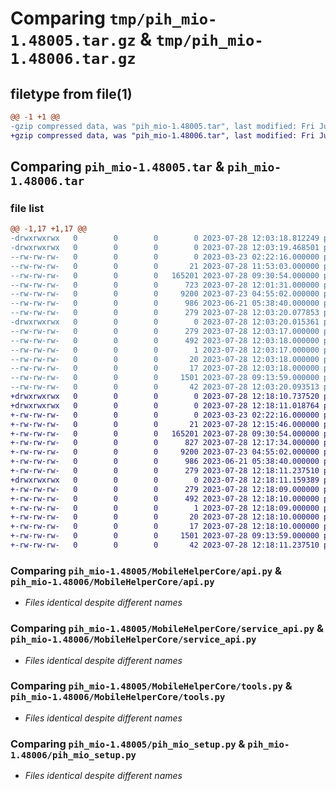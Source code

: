 # Comparing `tmp/pih_mio-1.48005.tar.gz` & `tmp/pih_mio-1.48006.tar.gz`

## filetype from file(1)

```diff
@@ -1 +1 @@
-gzip compressed data, was "pih_mio-1.48005.tar", last modified: Fri Jul 28 12:03:20 2023, max compression
+gzip compressed data, was "pih_mio-1.48006.tar", last modified: Fri Jul 28 12:18:11 2023, max compression
```

## Comparing `pih_mio-1.48005.tar` & `pih_mio-1.48006.tar`

### file list

```diff
@@ -1,17 +1,17 @@
-drwxrwxrwx   0        0        0        0 2023-07-28 12:03:18.812249 pih_mio-1.48005/
-drwxrwxrwx   0        0        0        0 2023-07-28 12:03:19.468501 pih_mio-1.48005/MobileHelperCore/
--rw-rw-rw-   0        0        0        0 2023-03-23 02:22:16.000000 pih_mio-1.48005/MobileHelperCore/__init__.py
--rw-rw-rw-   0        0        0       21 2023-07-28 11:53:03.000000 pih_mio-1.48005/MobileHelperCore/__main__.py
--rw-rw-rw-   0        0        0   165201 2023-07-28 09:30:54.000000 pih_mio-1.48005/MobileHelperCore/api.py
--rw-rw-rw-   0        0        0      723 2023-07-28 12:01:31.000000 pih_mio-1.48005/MobileHelperCore/service.py
--rw-rw-rw-   0        0        0     9200 2023-07-23 04:55:02.000000 pih_mio-1.48005/MobileHelperCore/service_api.py
--rw-rw-rw-   0        0        0      986 2023-06-21 05:38:40.000000 pih_mio-1.48005/MobileHelperCore/tools.py
--rw-rw-rw-   0        0        0      279 2023-07-28 12:03:20.077853 pih_mio-1.48005/PKG-INFO
-drwxrwxrwx   0        0        0        0 2023-07-28 12:03:20.015361 pih_mio-1.48005/pih_MIO.egg-info/
--rw-rw-rw-   0        0        0      279 2023-07-28 12:03:17.000000 pih_mio-1.48005/pih_MIO.egg-info/PKG-INFO
--rw-rw-rw-   0        0        0      492 2023-07-28 12:03:18.000000 pih_mio-1.48005/pih_MIO.egg-info/SOURCES.txt
--rw-rw-rw-   0        0        0        1 2023-07-28 12:03:17.000000 pih_mio-1.48005/pih_MIO.egg-info/dependency_links.txt
--rw-rw-rw-   0        0        0       20 2023-07-28 12:03:18.000000 pih_mio-1.48005/pih_MIO.egg-info/requires.txt
--rw-rw-rw-   0        0        0       17 2023-07-28 12:03:18.000000 pih_mio-1.48005/pih_MIO.egg-info/top_level.txt
--rw-rw-rw-   0        0        0     1501 2023-07-28 09:13:59.000000 pih_mio-1.48005/pih_mio_setup.py
--rw-rw-rw-   0        0        0       42 2023-07-28 12:03:20.093513 pih_mio-1.48005/setup.cfg
+drwxrwxrwx   0        0        0        0 2023-07-28 12:18:10.737520 pih_mio-1.48006/
+drwxrwxrwx   0        0        0        0 2023-07-28 12:18:11.018764 pih_mio-1.48006/MobileHelperCore/
+-rw-rw-rw-   0        0        0        0 2023-03-23 02:22:16.000000 pih_mio-1.48006/MobileHelperCore/__init__.py
+-rw-rw-rw-   0        0        0       21 2023-07-28 12:15:46.000000 pih_mio-1.48006/MobileHelperCore/__main__.py
+-rw-rw-rw-   0        0        0   165201 2023-07-28 09:30:54.000000 pih_mio-1.48006/MobileHelperCore/api.py
+-rw-rw-rw-   0        0        0      827 2023-07-28 12:17:34.000000 pih_mio-1.48006/MobileHelperCore/service.py
+-rw-rw-rw-   0        0        0     9200 2023-07-23 04:55:02.000000 pih_mio-1.48006/MobileHelperCore/service_api.py
+-rw-rw-rw-   0        0        0      986 2023-06-21 05:38:40.000000 pih_mio-1.48006/MobileHelperCore/tools.py
+-rw-rw-rw-   0        0        0      279 2023-07-28 12:18:11.237510 pih_mio-1.48006/PKG-INFO
+drwxrwxrwx   0        0        0        0 2023-07-28 12:18:11.159389 pih_mio-1.48006/pih_MIO.egg-info/
+-rw-rw-rw-   0        0        0      279 2023-07-28 12:18:09.000000 pih_mio-1.48006/pih_MIO.egg-info/PKG-INFO
+-rw-rw-rw-   0        0        0      492 2023-07-28 12:18:10.000000 pih_mio-1.48006/pih_MIO.egg-info/SOURCES.txt
+-rw-rw-rw-   0        0        0        1 2023-07-28 12:18:09.000000 pih_mio-1.48006/pih_MIO.egg-info/dependency_links.txt
+-rw-rw-rw-   0        0        0       20 2023-07-28 12:18:10.000000 pih_mio-1.48006/pih_MIO.egg-info/requires.txt
+-rw-rw-rw-   0        0        0       17 2023-07-28 12:18:10.000000 pih_mio-1.48006/pih_MIO.egg-info/top_level.txt
+-rw-rw-rw-   0        0        0     1501 2023-07-28 09:13:59.000000 pih_mio-1.48006/pih_mio_setup.py
+-rw-rw-rw-   0        0        0       42 2023-07-28 12:18:11.237510 pih_mio-1.48006/setup.cfg
```

### Comparing `pih_mio-1.48005/MobileHelperCore/api.py` & `pih_mio-1.48006/MobileHelperCore/api.py`

 * *Files identical despite different names*

### Comparing `pih_mio-1.48005/MobileHelperCore/service_api.py` & `pih_mio-1.48006/MobileHelperCore/service_api.py`

 * *Files identical despite different names*

### Comparing `pih_mio-1.48005/MobileHelperCore/tools.py` & `pih_mio-1.48006/MobileHelperCore/tools.py`

 * *Files identical despite different names*

### Comparing `pih_mio-1.48005/pih_mio_setup.py` & `pih_mio-1.48006/pih_mio_setup.py`

 * *Files identical despite different names*

